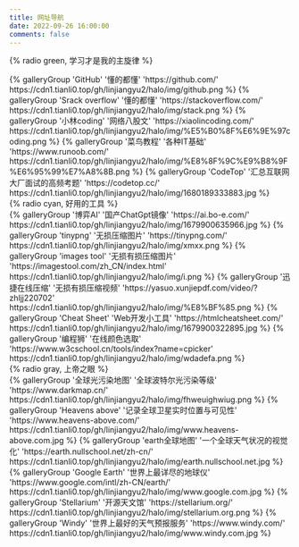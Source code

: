 ```yaml
---
title: 网址导航
date: 2022-09-26 16:00:00
comments: false
---
```

{% radio green, 学习才是我的主旋律 %}
<div class="gallery-group-main">
{% galleryGroup 'GitHub' '懂的都懂' 'https://github.com/' https://cdn1.tianli0.top/gh/linjiangyu2/halo/img/github.png  %}
{% galleryGroup 'Srack overflow' '懂的都懂' 'https://stackoverflow.com/' https://cdn1.tianli0.top/gh/linjiangyu2/halo/img/stack.png  %}
{% galleryGroup '小林coding' '网络八股文' 'https://xiaolincoding.com/' https://cdn1.tianli0.top/gh/linjiangyu2/halo/img/%E5%B0%8F%E6%9E%97coding.png  %}
{% galleryGroup '菜鸟教程' '各种IT基础' 'https://www.runoob.com/' https://cdn1.tianli0.top/gh/linjiangyu2/halo/img/%E8%8F%9C%E9%B8%9F%E6%95%99%E7%A8%8B.png %}
{% galleryGroup 'CodeTop' '汇总互联网大厂面试的高频考题' 'https://codetop.cc/' https://cdn1.tianli0.top/gh/linjiangyu2/halo/img/1680189333883.jpg %}
</div>
{% radio cyan, 好用的工具 %}
<div class="gallery-group-main">
{% galleryGroup '博弈AI' '国产ChatGpt镜像' 'https://ai.bo-e.com/' https://cdn1.tianli0.top/gh/linjiangyu2/halo/img/1679900635966.jpg %}
{% galleryGroup 'tinypng' '无损压缩图片' 'https://tinypng.com/' https://cdn1.tianli0.top/gh/linjiangyu2/halo/img/xmxx.png  %}
{% galleryGroup 'images tool' '无损有损压缩图片' 'https://imagestool.com/zh_CN/index.html' https://cdn1.tianli0.top/gh/linjiangyu2/halo/img/i.png  %}
{% galleryGroup '迅捷在线压缩' '无损有损压缩视频' 'https://yasuo.xunjiepdf.com/video/?zhljj220702' https://cdn1.tianli0.top/gh/linjiangyu2/halo/img/%E8%BF%85.png  %}
{% galleryGroup 'Cheat Sheet' 'Web开发小工具' 'https://htmlcheatsheet.com/' https://cdn1.tianli0.top/gh/linjiangyu2/halo/img/1679900322895.jpg  %}
{% galleryGroup '编程狮' '在线颜色选取' 'https://www.w3cschool.cn/tools/index?name=cpicker' https://cdn1.tianli0.top/gh/linjiangyu2/halo/img/wdadefa.png  %}
</div>
{% radio gray, 上帝之眼 %}
<div class="gallery-group-main">
{% galleryGroup '全球光污染地图' '全球波特尔光污染等级' 'https://www.darkmap.cn/' https://cdn1.tianli0.top/gh/linjiangyu2/halo/img/fhweuighwiug.png  %}
{% galleryGroup 'Heavens above' '记录全球卫星实时位置与可见性' 'https://www.heavens-above.com/' https://cdn1.tianli0.top/gh/linjiangyu2/halo/img/www.heavens-above.com.jpg  %}
{% galleryGroup 'earth全球地图' '一个全球天气状况的视觉化' 'https://earth.nullschool.net/zh-cn/' https://cdn1.tianli0.top/gh/linjiangyu2/halo/img/earth.nullschool.net.jpg  %}
{% galleryGroup 'Google Earth' '世界上最详尽的地球仪' 'https://www.google.com/intl/zh-CN/earth/' https://cdn1.tianli0.top/gh/linjiangyu2/halo/img/www.google.com.jpg  %}
{% galleryGroup 'Stellarium' '开源天文馆' 'https://stellarium.org/' https://cdn1.tianli0.top/gh/linjiangyu2/halo/img/stellarium.org.png  %}
{% galleryGroup 'Windy' '世界上最好的天气预报服务' 'https://www.windy.com/' https://cdn1.tianli0.top/gh/linjiangyu2/halo/img/www.windy.com.jpg %}
</div>
